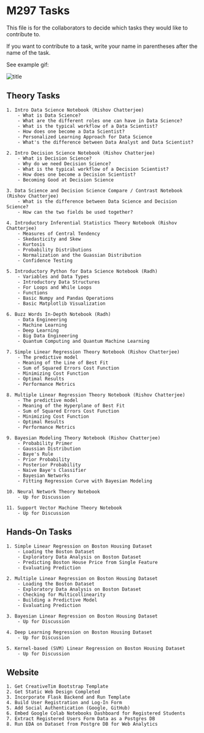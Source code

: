 # M297 Tasks

This file is for the collaborators to decide which tasks they would like to contribute to.

If you want to contribute to a task, write your name in parentheses after the name of the task. 

See example gif: 

![title](tasks.gif)

## Theory Tasks

	1. Intro Data Science Notebook (Rishov Chatterjee)
		- What is Data Science? 
		- What are the different roles one can have in Data Science? 
		- What is the typical workflow of a Data Scientist? 
		- How does one become a Data Scientist? 
		- Personalized Learning Approach for Data Science 
		- What's the difference between Data Analyst and Data Scientist? 
 
	2. Intro Decision Science Notebook (Rishov Chatterjee)
		- What is Decision Science?
		- Why do we need Decision Science? 
		- What is the typical workflow of a Decision Scientist? 
		- How does one become a Decision Scientist? 
		- Becoming Good at Decision Science 
		
	3. Data Science and Decision Science Compare / Contrast Notebook (Rishov Chatterjee)
		- What is the difference between Data Science and Decision Science?
		- How can the two fields be used together? 
		
	4. Introductory Inferential Statistics Theory Notebook (Rishov Chatterjee)
		- Measures of Central Tendency 
		- Skedasticity and Skew 
		- Kurtosis 
		- Probability Distributions 
		- Normalization and the Guassian Distribution 
		- Confidence Testing 

	5. Introductory Python for Data Science Notebook (Radh)
		- Variables and Data Types 
		- Introductory Data Structures 
		- For Loops and While Loops 
		- Functions 
		- Basic Numpy and Pandas Operations 
		- Basic Matplotlib Visualization
  
	6. Buzz Words In-Depth Notebook (Radh)
		- Data Engineering 
		- Machine Learning 
		- Deep Learning 
		- Big Data Engineering 
		- Quantum Computing and Quantum Machine Learning 

	7. Simple Linear Regression Theory Notebook (Rishov Chatterjee)
		- The predictive model 
		- Meaning of the Line of Best Fit
		- Sum of Squared Errors Cost Function 
		- Minimizing Cost Function 
		- Optimal Results
		- Performance Metrics 

	8. Multiple Linear Regression Theory Notebook (Rishov Chatterjee)
		- The predictive model 
		- Meaning of the Hyperplane of Best Fit 
		- Sum of Squared Errors Cost Function
		- Minimizing Cost Function 
		- Optimal Results
		- Performance Metrics 

	9. Bayesian Modeling Theory Notebook (Rishov Chatterjee)
		- Probability Primer
		- Gaussian Distribution 
		- Baye's Rule
		- Prior Probability
		- Posterior Probability
		- Naive Baye's Classifier 
		- Bayesian Networks 
		- Fitting Regression Curve with Bayesian Modeling 

	10. Neural Network Theory Notebook 
		- Up for Discussion 

	11. Support Vector Machine Theory Notebook
		- Up for Discussion 

## Hands-On Tasks 

	1. Simple Linear Regression on Boston Housing Dataset 
		- Loading the Boston Dataset 
		- Exploratory Data Analysis on Boston Dataset 
		- Predicting Boston House Price from Single Feature 
		- Evaluating Prediction

	2. Multiple Linear Regression on Boston Housing Dataset 
		- Loading the Boston Dataset 
		- Exploratory Data Analysis on Boston Dataset
		- Checking for Multicollinearity 
		- Building a Predictive Model 
		- Evaluating Prediction 

	3. Bayesian Linear Regression on Boston Housing Dataset 
		- Up for Discussion 

	4. Deep Learning Regression on Boston Housing Dataset
		- Up for Discussion 

	5. Kernel-based (SVM) Linear Regression on Boston Housing Dataset
		- Up for Discussion 

## Website 

	1. Get CreativeTim Bootstrap Template 
	2. Get Static Web Design Completed 
	3. Incorporate Flask Backend and Run Template 
	4. Build User Registration and Log-In Form 
	5. Add Social Authentication (Google, GitHub)
	6. Embed Google Colab Notebooks Dashboard for Registered Students 
	7. Extract Registered Users Form Data as a Postgres DB 
	8. Run EDA on Dataset from Postgre DB for Web Analytics 
		